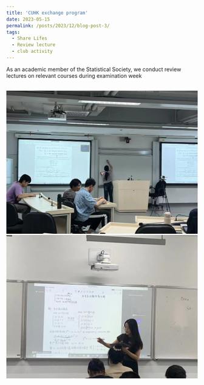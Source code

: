 ```yaml
---
title: 'CUHK exchange program'
date: 2023-05-15
permalink: /posts/2023/12/blog-post-3/
tags:
  - Share Lifes
  - Review lecture
  - club activity
---
```


As an academic member of the Statistical Society, we conduct review lectures on relevant courses during examination week

<br/><img src='/images/review1.jpg'> 
<br/><img src='/images/review2.jpg'> 